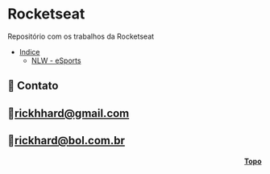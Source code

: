 <h1 id="topo">Rocketseat</h1>
Repositório com os trabalhos da Rocketseat


* [Indice](#funciona)
    * [NLW - eSports]()

## 💛 Contato

## 📧rickhhard@gmail.com

## 📧rickhard@bol.com.br

<h4 align="right"><a href="#topo">Topo</a></h4>
